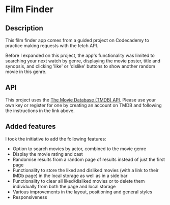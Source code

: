 # Film Finder

## Description

This film finder app comes from a guided project on Codecademy to practice making requests with the fetch API.

Before I expanded on this project, the app's functionality was limited to searching your next watch by genre, displaying the movie poster, title and synopsis, and clicking 'like' or 'dislike' buttons to show another random movie in this genre.

## API

This project uses the [The Movie Database (TMDB) API](https://developers.themoviedb.org/3/getting-started/introduction). Please use your own key or register for one by creating an account on TMDB and following the instructions in the link above.

## Added features

I took the initiative to add the following features:
- Option to search movies by actor, combined to the movie genre
- Display the movie rating and cast
- Randomise results from a random page of results instead of just the first page
- Functionality to store the liked and disliked movies (with a link to their IMDb page) in the local storage as well as in a side bar
- Functionality to clear all liked/disliked movies or to delete them individually from both the page and local storage
- Various improvements in the layout, positioning and general styles
- Responsiveness


